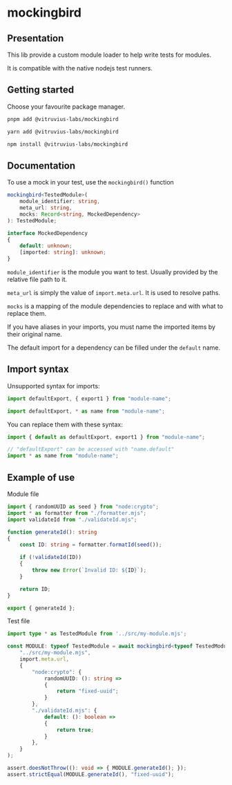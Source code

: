 # mockingbird

## Presentation

This lib provide a custom module loader to help write tests for modules.

It is compatible with the native nodejs test runners.

## Getting started

Choose your favourite package manager.

```bash
pnpm add @vitruvius-labs/mockingbird
```

```bash
yarn add @vitruvius-labs/mockingbird
```

```bash
npm install @vitruvius-labs/mockingbird
```

## Documentation

To use a mock in your test, use the `mockingbird()` function

```ts
mockingbird<TestedModule>(
	module_identifier: string,
	meta_url: string,
	mocks: Record<string, MockedDependency>
): TestedModule;

interface MockedDependency
{
	default: unknown;
	[imported: string]: unknown;
}
```

`module_identifier` is the module you want to test. Usually provided by the relative file path to it.

`meta_url` is simply the value of `import.meta.url`. It is used to resolve paths.

`mocks` is a mapping of the module dependencies to replace and with what to replace them.

If you have aliases in your imports, you must name the imported items by their original name.

The default import for a dependency can be filled under the `default` name.

## Import syntax

Unsupported syntax for imports:

```ts
import defaultExport, { export1 } from "module-name";

import defaultExport, * as name from "module-name";
```

You can replace them with these syntax:

```ts
import { default as defaultExport, export1 } from "module-name";

// "defaultExport" can be accessed with "name.default"
import * as name from "module-name";
```

## Example of use

Module file
```ts
import { randomUUID as seed } from "node:crypto";
import * as formatter from "./formatter.mjs";
import validateId from "./validateId.mjs";

function generateId(): string
{
	const ID: string = formatter.formatId(seed());

	if (!validateId(ID))
	{
		throw new Error(`Invalid ID: ${ID}`);
	}

	return ID;
}

export { generateId };
```

Test file
```ts
import type * as TestedModule from '../src/my-module.mjs';

const MODULE: typeof TestedModule = await mockingbird<typeof TestedModule>(
	"../src/my-module.mjs",
	import.meta.url,
	{
		"node:crypto": {
			randomUUID: (): string =>
			{
				return "fixed-uuid";
			}
		},
		"./validateId.mjs": {
			default: (): boolean =>
			{
				return true;
			}
		},
	}
);

assert.doesNotThrow((): void => { MODULE.generateId(); });
assert.strictEqual(MODULE.generateId(), "fixed-uuid");
```
